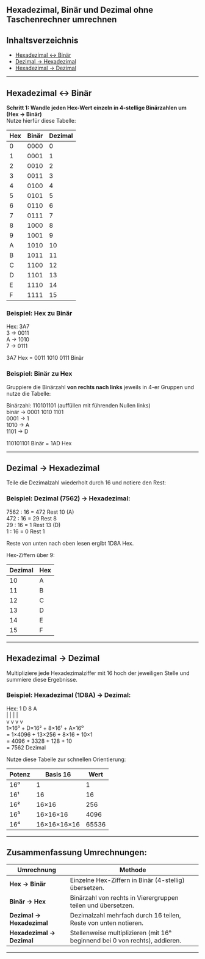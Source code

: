 ## Hexadezimal, Binär und Dezimal ohne Taschenrechner umrechnen

## Inhaltsverzeichnis

- [Hexadezimal ↔ Binär](#hexadezimal--bin%C3%A4r)
- [Dezimal → Hexadezimal](#dezimal--hexadezimal)
- [Hexadezimal → Dezimal](#hexadezimal--dezimal)

---

## Hexadezimal ↔ Binär

**Schritt 1: Wandle jeden Hex-Wert einzeln in 4-stellige Binärzahlen um (Hex → Binär)**  
Nutze hierfür diese Tabelle:

| Hex | Binär | Dezimal |
| --- | ----- | ------- |
| 0   | 0000  | 0       |
| 1   | 0001  | 1       |
| 2   | 0010  | 2       |
| 3   | 0011  | 3       |
| 4   | 0100  | 4       |
| 5   | 0101  | 5       |
| 6   | 0110  | 6       |
| 7   | 0111  | 7       |
| 8   | 1000  | 8       |
| 9   | 1001  | 9       |
| A   | 1010  | 10      |
| B   | 1011  | 11      |
| C   | 1100  | 12      |
| D   | 1101  | 13      |
| E   | 1110  | 14      |
| F   | 1111  | 15      |

### Beispiel: Hex zu Binär

Hex: 3A7  
3 → 0011  
A → 1010  
7 → 0111  
  
3A7 Hex = 0011 1010 0111 Binär

### Beispiel: Binär zu Hex

Gruppiere die Binärzahl **von rechts nach links** jeweils in 4-er Gruppen und nutze die Tabelle:

Binärzahl: 110101101 (auffüllen mit führenden Nullen links)  
binär → 0001 1010 1101  
0001 → 1  
1010 → A  
1101 → D  
  
110101101 Binär = 1AD Hex

---

## Dezimal → Hexadezimal

Teile die Dezimalzahl wiederholt durch 16 und notiere den Rest:

### Beispiel: Dezimal (7562) → Hexadezimal:

7562 : 16 = 472 Rest 10 (A)  
472  : 16 = 29  Rest 8  
29   : 16 = 1   Rest 13 (D)  
1    : 16 = 0   Rest 1  
  
Reste von unten nach oben lesen ergibt 1D8A Hex.

Hex-Ziffern über 9: 

| Dezimal | Hex |
| :------ | :-- |
| 10      | A   |
| 11      | B   |
| 12      | C   |
| 13      | D   |
| 14      | E   |
| 15      | F   |

---

## Hexadezimal → Dezimal

Multipliziere jede Hexadezimalziffer mit 16 hoch der jeweiligen Stelle und summiere diese Ergebnisse.

### Beispiel: Hexadezimal (1D8A) → Dezimal:

Hex:  1    D     8    A  
      |    |     |    |  
      v    v     v    v  
      1×16³ + D×16² + 8×16¹ + A×16⁰  
    = 1×4096 + 13×256 + 8×16 + 10×1  
    = 4096 + 3328 + 128 + 10  
    = 7562 Dezimal

Nutze diese Tabelle zur schnellen Orientierung:

|Potenz|Basis 16|Wert|
|---|---|---|
|16⁰|1|1|
|16¹|16|16|
|16²|16×16|256|
|16³|16×16×16|4096|
|16⁴|16×16×16×16|65536|

---

## Zusammenfassung Umrechnungen:

|Umrechnung|Methode|
|---|---|
|**Hex → Binär**|Einzelne Hex-Ziffern in Binär (4-stellig) übersetzen.|
|**Binär → Hex**|Binärzahl von rechts in Vierergruppen teilen und übersetzen.|
|**Dezimal → Hexadezimal**|Dezimalzahl mehrfach durch 16 teilen, Reste von unten notieren.|
|**Hexadezimal → Dezimal**|Stellenweise multiplizieren (mit 16ⁿ beginnend bei 0 von rechts), addieren.|

---